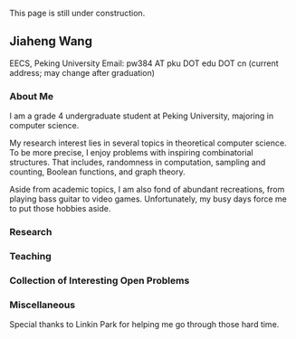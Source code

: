 This page is still under construction. 

## Jiaheng Wang

EECS, Peking University
Email: pw384 AT pku DOT edu DOT cn (current address; may change after graduation)

### About Me

I am a grade 4 undergraduate student at Peking University, majoring in computer science. 

My research interest lies in several topics in theoretical computer science. To be more precise, I enjoy problems with inspiring combinatorial structures. That includes, randomness in computation, sampling and counting, Boolean functions, and graph theory. 

Aside from academic topics, I am also fond of abundant recreations, from playing bass guitar to video games. Unfortunately, my busy days force me to put those hobbies aside. 

### Research

### Teaching

### Collection of Interesting Open Problems

### Miscellaneous

Special thanks to Linkin Park for helping me go through those hard time. 
